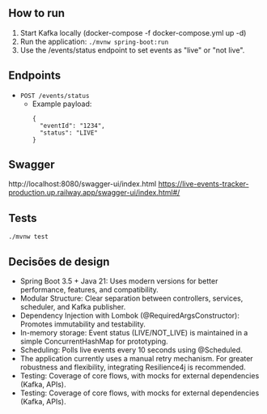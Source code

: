 ## How to run

1. Start Kafka locally (docker-compose -f docker-compose.yml up -d)
2. Run the application:
   `./mvnw spring-boot:run`
3. Use the /events/status endpoint to set events as "live" or "not live".

## Endpoints

- `POST /events/status`
  - Example payload:
    ```
    {
      "eventId": "1234",
      "status": "LIVE"
    }
    ```

## Swagger

http://localhost:8080/swagger-ui/index.html
https://live-events-tracker-production.up.railway.app/swagger-ui/index.html#/

## Tests

```
./mvnw test
```

## Decisões de design

- Spring Boot 3.5 + Java 21: Uses modern versions for better performance, features, and compatibility.
- Modular Structure: Clear separation between controllers, services, scheduler, and Kafka publisher.
- Dependency Injection with Lombok (@RequiredArgsConstructor): Promotes immutability and testability.
- In-memory storage: Event status (LIVE/NOT_LIVE) is maintained in a simple ConcurrentHashMap for prototyping.
- Scheduling: Polls live events every 10 seconds using @Scheduled.
- The application currently uses a manual retry mechanism. For greater robustness and flexibility, integrating Resilience4j is recommended.
- Testing: Coverage of core flows, with mocks for external dependencies (Kafka, APIs).
- Testing: Coverage of core flows, with mocks for external dependencies (Kafka, APIs).


